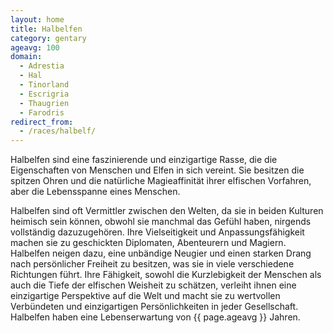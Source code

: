 ```yaml
---
layout: home
title: Halbelfen
category: gentary
ageavg: 100
domain:
  - Adrestia
  - Hal
  - Tinorland
  - Escrigria
  - Thaugrien
  - Farodris
redirect_from:
  - /races/halbelf/
---
```


Halbelfen sind eine faszinierende und einzigartige Rasse, die die Eigenschaften von Menschen und Elfen in sich vereint.
Sie besitzen die spitzen Ohren und die natürliche Magieaffinität ihrer elfischen Vorfahren, aber die Lebensspanne eines
Menschen.

Halbelfen sind oft Vermittler zwischen den Welten, da sie in beiden Kulturen heimisch sein können, obwohl sie manchmal
das Gefühl haben, nirgends vollständig dazuzugehören. Ihre Vielseitigkeit und Anpassungsfähigkeit machen sie zu
geschickten Diplomaten, Abenteurern und Magiern. Halbelfen neigen dazu, eine unbändige Neugier und einen starken Drang
nach persönlicher Freiheit zu besitzen, was sie in viele verschiedene Richtungen führt. Ihre Fähigkeit, sowohl die
Kurzlebigkeit der Menschen als auch die Tiefe der elfischen Weisheit zu schätzen, verleiht ihnen eine einzigartige
Perspektive auf die Welt und macht sie zu wertvollen Verbündeten und einzigartigen Persönlichkeiten in jeder
Gesellschaft. Halbelfen haben eine Lebenserwartung von {{ page.ageavg }} Jahren.